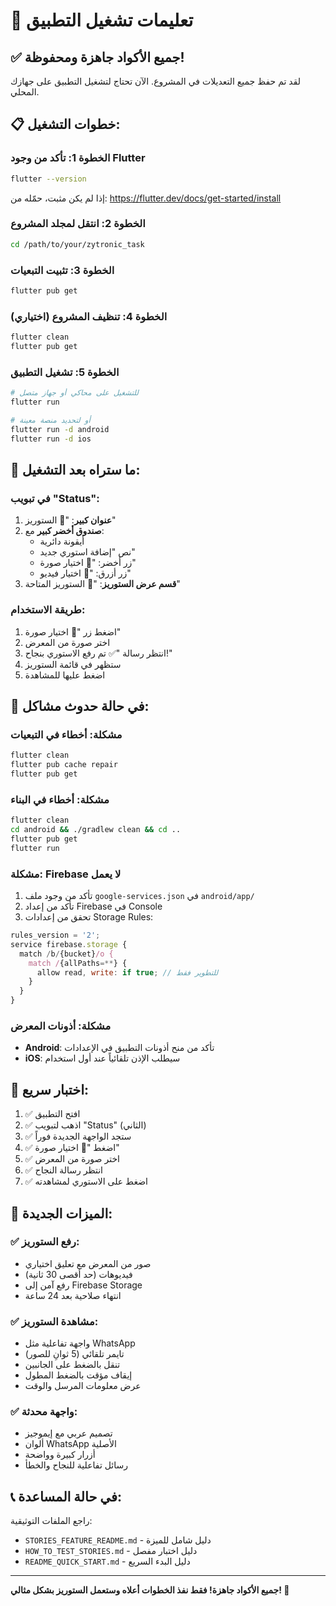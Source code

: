 # 🚀 تعليمات تشغيل التطبيق

## ✅ جميع الأكواد جاهزة ومحفوظة!

لقد تم حفظ جميع التعديلات في المشروع. الآن تحتاج لتشغيل التطبيق على جهازك المحلي.

## 📋 خطوات التشغيل:

### الخطوة 1: تأكد من وجود Flutter
```bash
flutter --version
```

إذا لم يكن مثبت، حمّله من: https://flutter.dev/docs/get-started/install

### الخطوة 2: انتقل لمجلد المشروع
```bash
cd /path/to/your/zytronic_task
```

### الخطوة 3: تثبيت التبعيات
```bash
flutter pub get
```

### الخطوة 4: تنظيف المشروع (اختياري)
```bash
flutter clean
flutter pub get
```

### الخطوة 5: تشغيل التطبيق
```bash
# للتشغيل على محاكي أو جهاز متصل
flutter run

# أو لتحديد منصة معينة
flutter run -d android
flutter run -d ios
```

## 🎯 ما ستراه بعد التشغيل:

### في تبويب "Status":
1. **عنوان كبير**: "📸 الستوريز"
2. **صندوق أخضر كبير** مع:
   - أيقونة دائرية
   - نص "إضافة استوري جديد"
   - زر أخضر: "📸 اختيار صورة"
   - زر أزرق: "🎥 اختيار فيديو"
3. **قسم عرض الستوريز**: "📱 الستوريز المتاحة"

### طريقة الاستخدام:
1. اضغط زر "📸 اختيار صورة"
2. اختر صورة من المعرض
3. انتظر رسالة "✅ تم رفع الاستوري بنجاح!"
4. ستظهر في قائمة الستوريز
5. اضغط عليها للمشاهدة

## 🔧 في حالة حدوث مشاكل:

### مشكلة: أخطاء في التبعيات
```bash
flutter clean
flutter pub cache repair
flutter pub get
```

### مشكلة: أخطاء في البناء
```bash
flutter clean
cd android && ./gradlew clean && cd ..
flutter pub get
flutter run
```

### مشكلة: Firebase لا يعمل
1. تأكد من وجود ملف `google-services.json` في `android/app/`
2. تأكد من إعداد Firebase في Console
3. تحقق من إعدادات Storage Rules:
```javascript
rules_version = '2';
service firebase.storage {
  match /b/{bucket}/o {
    match /{allPaths=**} {
      allow read, write: if true; // للتطوير فقط
    }
  }
}
```

### مشكلة: أذونات المعرض
- **Android**: تأكد من منح أذونات التطبيق في الإعدادات
- **iOS**: سيطلب الإذن تلقائياً عند أول استخدام

## 📱 اختبار سريع:

1. ✅ افتح التطبيق
2. ✅ اذهب لتبويب "Status" (الثاني)
3. ✅ ستجد الواجهة الجديدة فوراً
4. ✅ اضغط "📸 اختيار صورة"
5. ✅ اختر صورة من المعرض
6. ✅ انتظر رسالة النجاح
7. ✅ اضغط على الاستوري لمشاهدته

## 🎨 الميزات الجديدة:

### ✅ رفع الستوريز:
- صور من المعرض مع تعليق اختياري
- فيديوهات (حد أقصى 30 ثانية)
- رفع آمن إلى Firebase Storage
- انتهاء صلاحية بعد 24 ساعة

### ✅ مشاهدة الستوريز:
- واجهة تفاعلية مثل WhatsApp
- تايمر تلقائي (5 ثوانِ للصور)
- تنقل بالضغط على الجانبين
- إيقاف مؤقت بالضغط المطول
- عرض معلومات المرسل والوقت

### ✅ واجهة محدثة:
- تصميم عربي مع إيموجيز
- ألوان WhatsApp الأصلية
- أزرار كبيرة وواضحة
- رسائل تفاعلية للنجاح والخطأ

## 📞 في حالة المساعدة:

راجع الملفات التوثيقية:
- `STORIES_FEATURE_README.md` - دليل شامل للميزة
- `HOW_TO_TEST_STORIES.md` - دليل اختبار مفصل
- `README_QUICK_START.md` - دليل البدء السريع

---

**جميع الأكواد جاهزة! فقط نفذ الخطوات أعلاه وستعمل الستوريز بشكل مثالي! 🎉**